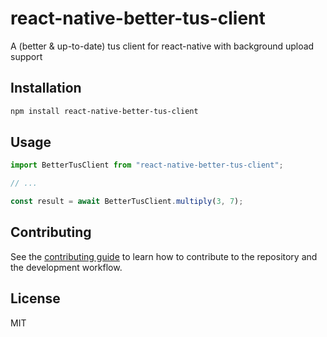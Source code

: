 # react-native-better-tus-client

A (better & up-to-date) tus client for react-native with background upload support

## Installation

```sh
npm install react-native-better-tus-client
```

## Usage

```js
import BetterTusClient from "react-native-better-tus-client";

// ...

const result = await BetterTusClient.multiply(3, 7);
```

## Contributing

See the [contributing guide](CONTRIBUTING.md) to learn how to contribute to the repository and the development workflow.

## License

MIT
